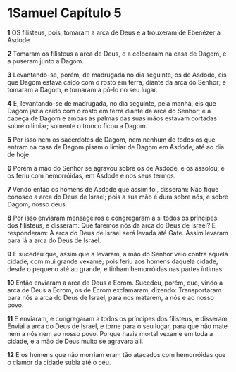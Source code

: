 # 1Samuel Capítulo 5

**1** 	OS filisteus, pois, tomaram a arca de Deus e a trouxeram de Ebenézer a Asdode.

**2** 	Tomaram os filisteus a arca de Deus, e a colocaram na casa de Dagom, e a puseram junto a Dagom.

**3** 	Levantando-se, porém, de madrugada no dia seguinte, os de Asdode, eis que Dagom estava caído com o rosto em terra, diante da arca do Senhor; e tomaram a Dagom, e tornaram a pô-lo no seu lugar.

**4** 	E, levantando-se de madrugada, no dia seguinte, pela manhã, eis que Dagom jazia caído com o rosto em terra diante da arca do Senhor; e a cabeça de Dagom e ambas as palmas das suas mãos estavam cortadas sobre o limiar; somente o tronco ficou a Dagom.

**5** 	Por isso nem os sacerdotes de Dagom, nem nenhum de todos os que entram na casa de Dagom pisam o limiar de Dagom em Asdode, até ao dia de hoje.

**6** 	Porém a mão do Senhor se agravou sobre os de Asdode, e os assolou; e os feriu com hemorróidas, em Asdode e nos seus termos.

**7** 	Vendo então os homens de Asdode que assim foi, disseram: Não fique conosco a arca do Deus de Israel; pois a sua mão é dura sobre nós, e sobre Dagom, nosso deus.

**8** 	Por isso enviaram mensageiros e congregaram a si todos os príncipes dos filisteus, e disseram: Que faremos nós da arca do Deus de Israel? E responderam: A arca do Deus de Israel será levada até Gate. Assim levaram para lá a arca do Deus de Israel.

**9** 	E sucedeu que, assim que a levaram, a mão do Senhor veio contra aquela cidade, com mui grande vexame; pois feriu aos homens daquela cidade, desde o pequeno até ao grande; e tinham hemorróidas nas partes íntimas.

**10** 	Então enviaram a arca de Deus a Ecrom. Sucedeu, porém, que, vindo a arca de Deus a Ecrom, os de Ecrom exclamaram, dizendo: Transportaram para nós a arca do Deus de Israel, para nos matarem, a nós e ao nosso povo.

**11** 	E enviaram, e congregaram a todos os príncipes dos filisteus, e disseram: Enviai a arca do Deus de Israel, e torne para o seu lugar, para que não mate nem a nós nem ao nosso povo. Porque havia mortal vexame em toda a cidade, e a mão de Deus muito se agravara ali.

**12** 	E os homens que não morriam eram tão atacados com hemorróidas que o clamor da cidade subia até o céu.

